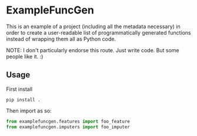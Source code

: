 # ExampleFuncGen

This is an example of a project (including all the metadata necessary)
in order to create a user-readable list of programmatically generated
functions instead of wrapping them all as Python code.

NOTE: I don't particularly endorse this route. Just write code. But some
people like it. :)

## Usage

First install

```
pip install .
```

Then import as so:

```python
from examplefuncgen.features import foo_feature
from examplefuncgen.imputers import foo_imputer
```
